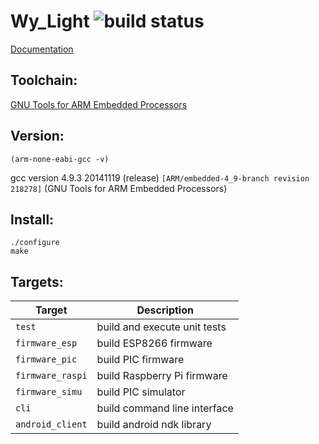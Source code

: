 Wy_Light ![build status](https://travis-ci.org/polybassa/WyLight.svg?branch=master)
===========

 [Documentation](http://polybassa.github.com/WyLight/index.html)

Toolchain: 
----------
 [GNU Tools for ARM Embedded Processors](https://launchpad.net/gcc-arm-embedded/)	


Version:  
-----------
```(arm-none-eabi-gcc -v)```

gcc version 4.9.3 20141119 (release) `[ARM/embedded-4_9-branch revision 218278]` (GNU Tools for ARM Embedded Processors) 


Install:
-----------
```
./configure
make
```



Targets:
-----------
| Target	  | Description
|-----------------|--------------
| `test`          | build and execute unit tests        
| `firmware_esp`  | build ESP8266 firmware
| `firmware_pic`  | build PIC firmware                  
| `firmware_raspi`| build Raspberry Pi firmware
| `firmware_simu` | build PIC simulator                 
| `cli`           | build command line interface       
| `android_client`| build android ndk library

